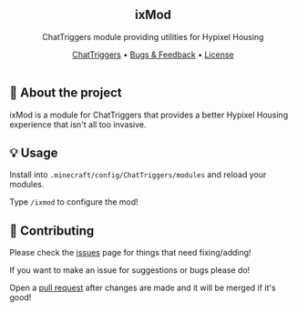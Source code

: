 <div align="center">
    <h2>ixMod</h2>
    <p>ChatTriggers module providing utilities for Hypixel Housing</p>
    <a href="https://www.chattriggers.com/modules/v/Housetils">ChatTriggers</a>
    •
    <a href="https://github.com/NoahTheNerd/ixMod/issues">Bugs & Feedback</a>
    •
    <a href="./LICENSE">License</a>
</div>
<br>

## 📕 About the project
ixMod is a module for ChatTriggers that provides a better Hypixel Housing experience that isn't all too invasive.

## 💡 Usage
Install into `.minecraft/config/ChatTriggers/modules` and reload your modules.

Type `/ixmod` to configure the mod!

## 🎨 Contributing
Please check the [issues](https://github.com/noahthenerd/ixmod/issues) page for things that need fixing/adding!

If you want to make an issue for suggestions or bugs please do!

Open a [pull request](https://github.com/noahthenerd/ixmod/pulls) after changes are made and it will be merged if it's good!